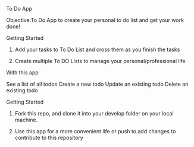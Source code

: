 To Do App

Objective:To Do App to create your personal to do list and get your work done!

Getting Started

1.  Add your tasks to To Do List and cross them as you finish the tasks

2.  Create multiple To DO LIsts to manage your personal/professional life

With this app

See a list of all todos Create a new todo Update an existing todo Delete an existing todo

Getting Started

1.  Fork this repo, and clone it into your develop folder on your local machine.

2.  Use this app for a more convenient life or push to add changes to contribute to this repository


